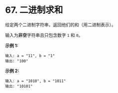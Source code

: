 # 67. 二进制求和

给定两个二进制字符串，返回他们的和（用二进制表示）。

输入为**非空**字符串且只包含数字 `1` 和 `0`。

**示例 1:**
```
输入: a = "11", b = "1"
输出: "100"
```

**示例 2:**
```
输入: a = "1010", b = "1011"
输出: "10101"
```
